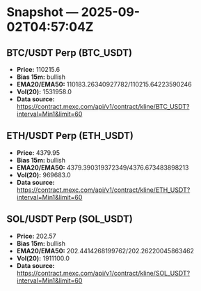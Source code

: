 # Snapshot — 2025-09-02T04:57:04Z

## BTC/USDT Perp (BTC_USDT)
- **Price:** 110215.6
- **Bias 15m:** bullish
- **EMA20/EMA50:** 110183.26340927782/110215.64223590246
- **Vol(20):** 1531958.0
- **Data source:** https://contract.mexc.com/api/v1/contract/kline/BTC_USDT?interval=Min1&limit=60

## ETH/USDT Perp (ETH_USDT)
- **Price:** 4379.95
- **Bias 15m:** bullish
- **EMA20/EMA50:** 4379.390319372349/4376.673483898213
- **Vol(20):** 969683.0
- **Data source:** https://contract.mexc.com/api/v1/contract/kline/ETH_USDT?interval=Min1&limit=60

## SOL/USDT Perp (SOL_USDT)
- **Price:** 202.57
- **Bias 15m:** bullish
- **EMA20/EMA50:** 202.4414268199762/202.26220045863462
- **Vol(20):** 1911100.0
- **Data source:** https://contract.mexc.com/api/v1/contract/kline/SOL_USDT?interval=Min1&limit=60
